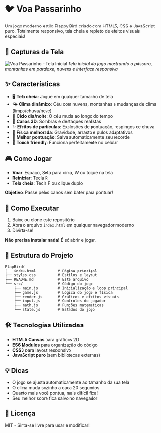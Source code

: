 # 🐦 Voa Passarinho

Um jogo moderno estilo Flappy Bird criado com HTML5, CSS e JavaScript puro. Totalmente responsivo, tela cheia e repleto de efeitos visuais especiais!

## 📸 Capturas de Tela

![Voa Passarinho - Tela Inicial](screenshots/game-screenshot.png)
*Tela inicial do jogo mostrando o pássaro, montanhas em paralaxe, nuvens e interface responsiva*

## ✨ Características

- 🖥️ **Tela cheia**: Jogue em qualquer tamanho de tela
- 🌤️ **Clima dinâmico**: Céu com nuvens, montanhas e mudanças de clima (limpo/chuva/neve)
- 🌅 **Ciclo dia/noite**: O céu muda ao longo do tempo
- 🎨 **Canos 3D**: Sombras e destaques realistas
- ✨ **Efeitos de partículas**: Explosões de pontuação, respingos de chuva
- 🎯 **Física melhorada**: Gravidade, arrasto e pulos adaptativos
- 💾 **Melhor pontuação**: Salva automaticamente seu recorde
- 📱 **Touch friendly**: Funciona perfeitamente no celular

## 🎮 Como Jogar

- **Voar**: Espaço, Seta para cima, W ou toque na tela
- **Reiniciar**: Tecla R
- **Tela cheia**: Tecla F ou clique duplo

**Objetivo**: Passe pelos canos sem bater para pontuar!

## 🚀 Como Executar

1. Baixe ou clone este repositório
2. Abra o arquivo `index.html` em qualquer navegador moderno
3. Divirta-se!

**Não precisa instalar nada!** É só abrir e jogar.

## 📁 Estrutura do Projeto

```
FlapBird/
├── index.html          # Página principal
├── styles.css          # Estilos e layout
├── README.md           # Este arquivo
└── src/                # Código do jogo
    ├── main.js         # Inicialização e loop principal
    ├── game.js         # Lógica do jogo e física
    ├── render.js       # Gráficos e efeitos visuais
    ├── input.js        # Controles do jogador
    ├── math.js         # Funções matemáticas
    └── state.js        # Estados do jogo
```

## 🛠️ Tecnologias Utilizadas

- **HTML5 Canvas** para gráficos 2D
- **ES6 Modules** para organização do código
- **CSS3** para layout responsivo
- **JavaScript puro** (sem bibliotecas externas)

## 💡 Dicas

- O jogo se ajusta automaticamente ao tamanho da sua tela
- O clima muda sozinho a cada 20 segundos
- Quanto mais você pontua, mais difícil fica!
- Seu melhor score fica salvo no navegador

## 📄 Licença

MIT - Sinta-se livre para usar e modificar!
